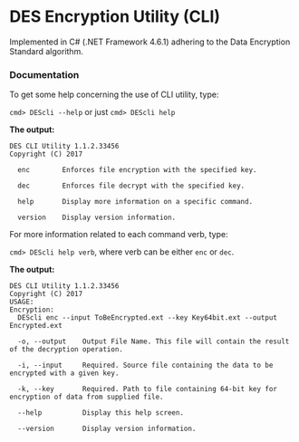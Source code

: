 # DES Encryption Utility (CLI)

Implemented in C# (.NET Framework 4.6.1) adhering to the Data Encryption Standard algorithm.

### Documentation

To get some help concerning the use of CLI utility, type:

`cmd> DEScli --help` or just `cmd> DEScli help`

**The output:**

```
DES CLI Utility 1.1.2.33456
Copyright (C) 2017

  enc        Enforces file encryption with the specified key.

  dec        Enforces file decrypt with the specified key.

  help       Display more information on a specific command.

  version    Display version information.
```
  
For more information related to each command verb, type:

`cmd> DEScli help verb`, where verb can be either `enc` or `dec`.

**The output:**

```
DES CLI Utility 1.1.2.33456
Copyright (C) 2017
USAGE:
Encryption:
  DEScli enc --input ToBeEncrypted.ext --key Key64bit.ext --output Encrypted.ext

  -o, --output    Output File Name. This file will contain the result of the decryption operation.

  -i, --input     Required. Source file containing the data to be encrypted with a given key.

  -k, --key       Required. Path to file containing 64-bit key for encryption of data from supplied file.

  --help          Display this help screen.

  --version       Display version information.
```